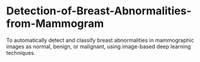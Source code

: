 # Detection-of-Breast-Abnormalities-from-Mammogram
To automatically detect and classify breast abnormalities in mammographic images as normal, benign, or malignant, using image-based deep learning techniques.
